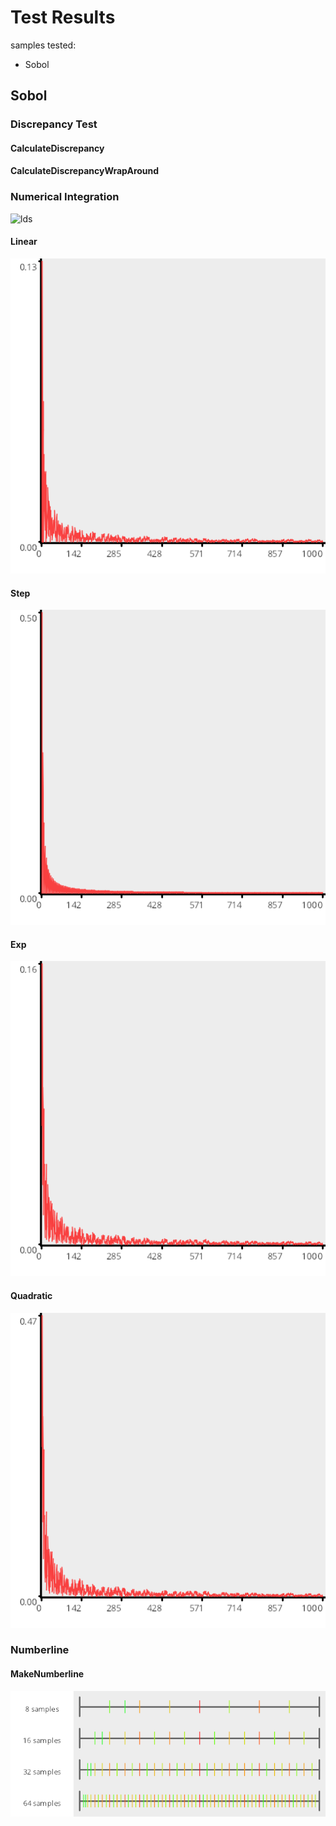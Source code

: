 # Test Results
 samples tested:
* Sobol
## Sobol
### Discrepancy Test
#### CalculateDiscrepancy
#### CalculateDiscrepancyWrapAround
### Numerical Integration
![lds](../../../samples/_1d/lds.png)  
#### Linear
![Sobol](../../../samples/_1d/lds/Linear_Sobol.png)  
#### Step
![Sobol](../../../samples/_1d/lds/Step_Sobol.png)  
#### Exp
![Sobol](../../../samples/_1d/lds/Exp_Sobol.png)  
#### Quadratic
![Sobol](../../../samples/_1d/lds/Quadratic_Sobol.png)  
### Numberline
#### MakeNumberline
![Sobol](../../../samples/_1d/lds/MakeNumberline_Sobol.png)  
